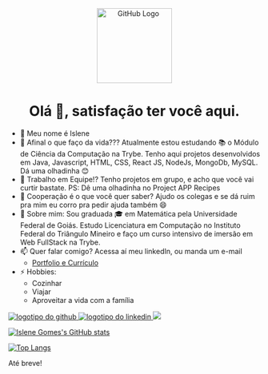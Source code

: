 <div align="center">
	<img src="https://gist.githubusercontent.com/ManulMax/2d20af60d709805c55fd784ca7cba4b9/raw/bcfeac7604f674ace63623106eb8bb8471d844a6/github.gif" alt="GitHub Logo" width="150" height="150" />
</div>

<h1 align="center">Olá 👋, satisfação ter você aqui.</h1>

- 🔭 Meu nome é Islene
- 🌱 Afinal o que faço da vida???
  Atualmente estou estudando 📚 o Módulo de Ciência da Computação na Trybe. Tenho aqui projetos desenvolvidos em Java, Javascript, HTML, CSS, React JS, NodeJs, MongoDb, MySQL. Dá uma olhadinha 😊
- 👯 Trabalho em Equipe!?
  Tenho projetos em grupo, e acho que você vai curtir bastate. PS: Dê uma olhadinha no Project APP Recipes
- 🤔 Cooperação é o que você quer saber?
  Ajudo os colegas e se dá ruim pra mim eu corro pra pedir ajuda também 😄
- 💬 Sobre mim:
  Sou graduada 🎓 em Matemática pela Universidade Federal de Goiás. Estudo Licenciatura em Computação no Instituto Federal do Triângulo Mineiro e faço um curso intensivo de imersão em Web FullStack na Trybe.
- 📫 Quer falar comigo?
  Acessa aí meu linkedIn, ou manda um e-mail
   - <a href="https://islenegomes.github.io/portfolio/" alt="portfolio do github" target="_blank">Portfolio e Currículo</a>
- ⚡ Hobbies:
  * Cozinhar
  * Viajar
  * Aproveitar a vida com a família
  
<a href="https://github.com/IsleneGomes" alt="github" target="_blank">
	<img src="https://img.shields.io/badge/GitHub-000000?&style=flat-square&logo=GitHub&logoColor=white" alt="logotipo do github">
</a>
<a href="https://www.linkedin.com/in/islene-dos-santos-gomes-fernandes-76899645/" alt="linkedin" target="_blank">
	<img src="https://img.shields.io/badge/LinkedIn-%230077B5.svg?&style=flat-square&logo=linkedin&logoColor=white" alt="logotipo do linkedin">
<a href="mailto:islenegomes@gmail.com" alt="gmail" target="_blank">
	<img src="https://img.shields.io/badge/-Gmail-FF0000?style=flat-square&labelColor=FF0000&logo=gmail&logoColor=white&link=mailto:islenegomes@gmail.com" />
</a>

[![Islene Gomes's GitHub stats](https://github-readme-stats.vercel.app/api?username=IsleneGomes)](https://github.com/IsleneGomes/github-readme-stats)

[![Top Langs](https://github-readme-stats.vercel.app/api/top-langs/?username=IsleneGomes)](https://github.com/IsleneGomes/github-readme-stats)

Até breve!

